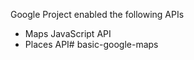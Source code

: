 Google Project enabled the following APIs
- Maps JavaScript API
- Places API#   b a s i c - g o o g l e - m a p s  
 